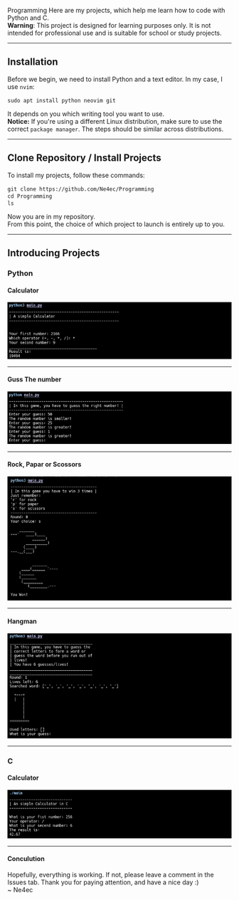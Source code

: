  Programming
Here are my projects, which help me learn how to code with Python and C.  
**Warning**: This project is designed for learning purposes only. It is not intended for professional use and is suitable for school or study projects.  
_____
## Installation 
Before we begin, we need to install Python and a text editor. In my case, I use `nvim`:  
```
sudo apt install python neovim git 
```
It depends on you which writing tool you want to use. <br>
**Notice:** If you're using a different Linux distribution, make sure to use the correct `package manager`. The steps should be similar across distributions.
____
## Clone Repository / Install Projects
To install my projects, follow these commands:
```
git clone https://github.com/Ne4ec/Programming
cd Programming
ls
```
Now you are in my repository.<br>
From this point, the choice of which project to launch is entirely up to you.
____
## Introducing Projects
### Python
#### Calculator
![calculator](https://github.com/Ne4ec/Programming/blob/main/.pictures/python_poc/calculator.png)
____
#### Guss The number
![guessthenumber](https://github.com/Ne4ec/Programming/blob/main/.pictures/python_poc/guess_random_number.png)
____
#### Rock, Papar or Scossors
![paperrockscissors](https://github.com/Ne4ec/Programming/blob/main/.pictures/python_poc/paper_rock_scissors.png)
____
#### Hangman
![hangman](https://github.com/Ne4ec/Programming/blob/main/.pictures/python_poc/hangman.png)
____
### C
#### Calculator
![calculator](https://github.com/Ne4ec/Programming/blob/main/.pictures/c_poc/calculator.png)

____
#### Conculution
Hopefully, everything is working. If not, please leave a comment in the Issues tab. Thank you for paying attention, and have a nice day :) <br>
~ Ne4ec

